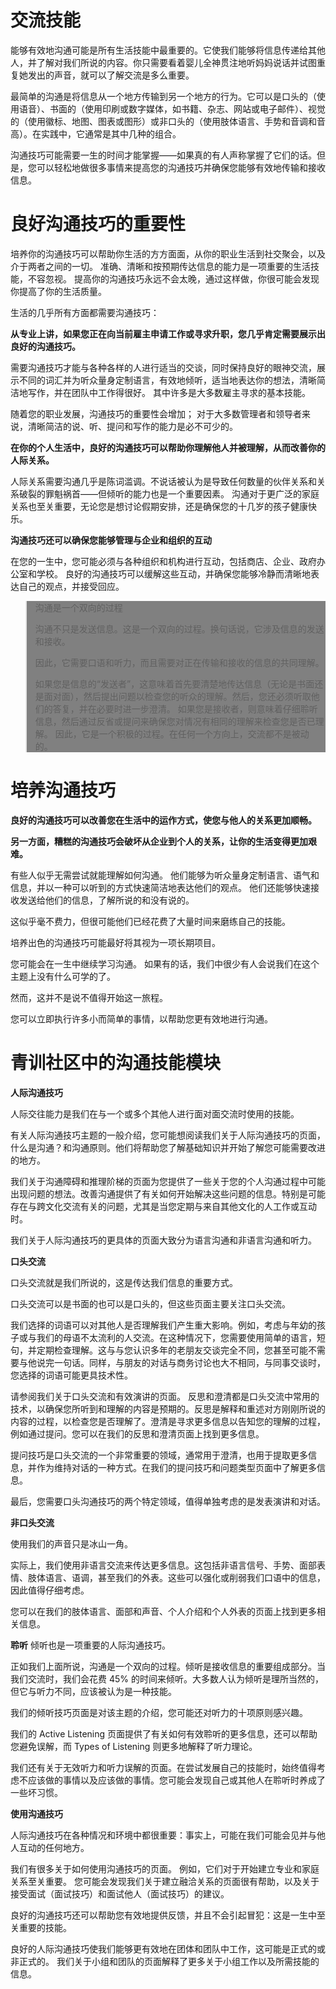 #  交流技能

  能够有效地沟通可能是所有生活技能中最重要的。它使我们能够将信息传递给其他人，并了解对我们所说的内容。你只需要看着婴儿全神贯注地听妈妈说话并试图重复她发出的声音，就可以了解交流是多么重要。

  最简单的沟通是将信息从一个地方传输到另一个地方的行为。它可以是口头的（使用语音）、书面的（使用印刷或数字媒体，如书籍、杂志、网站或电子邮件）、视觉的（使用徽标、地图、图表或图形）或非口头的（使用肢体语言、手势和音调和音高）。在实践中，它通常是其中几种的组合。

  沟通技巧可能需要一生的时间才能掌握——如果真的有人声称掌握了它们的话。但是，您可以轻松地做很多事情来提高您的沟通技巧并确保您能够有效地传输和接收信息。
  
# 良好沟通技巧的重要性

  培养你的沟通技巧可以帮助你生活的方方面面，从你的职业生活到社交聚会，以及介于两者之间的一切。
  准确、清晰和按预期传达信息的能力是一项重要的生活技能，不容忽视。 提高你的沟通技巧永远不会太晚，通过这样做，你很可能会发现你提高了你的生活质量。

生活的几乎所有方面都需要沟通技巧：

**从专业上讲，如果您正在向当前雇主申请工作或寻求升职，您几乎肯定需要展示出良好的沟通技巧。**

需要沟通技巧才能与各种各样的人进行适当的交谈，同时保持良好的眼神交流，展示不同的词汇并为听众量身定制语言，有效地倾听，适当地表达你的想法，清晰简洁地写作，并在团队中工作得很好。 其中许多是大多数雇主寻求的基本技能。

随着您的职业发展，沟通技巧的重要性会增加； 对于大多数管理者和领导者来说，清晰简洁的说、听、提问和写作的能力是必不可少的。

**在你的个人生活中，良好的沟通技巧可以帮助你理解他人并被理解，从而改善你的人际关系。**

人际关系需要沟通几乎是陈词滥调。不说话被认为是导致任何数量的伙伴关系和关系破裂的罪魁祸首——但倾听的能力也是一个重要因素。 沟通对于更广泛的家庭关系也至关重要，无论您是想讨论假期安排，还是确保您的十几岁的孩子健康快乐。

**沟通技巧还可以确保您能够管理与企业和组织的互动**

在您的一生中，您可能必须与各种组织和机构进行互动，包括商店、企业、政府办公室和学校。 良好的沟通技巧可以缓解这些互动，并确保您能够冷静而清晰地表达自己的观点，并接受回应。


<blockquote style="background:grey">

沟通是一个双向的过程

沟通不只是发送信息。这是一个双向的过程。换句话说，它涉及信息的发送和接收。

因此，它需要口语和听力，而且需要对正在传输和接收的信息的共同理解。

如果您是信息的“发送者”，这意味着首先要清楚地传达信息（无论是书面还是面对面），然后提出问题以检查您的听众的理解。然后，您还必须听取他们的答复，并在必要时进一步澄清。
如果您是接收者，则意味着仔细聆听信息，然后通过反省或提问来确保您对情况有相同的理解来检查您是否已理解。
因此，它是一个积极的过程。在任何一个方向上，交流都不是被动的。

</blockquote>


# 培养沟通技巧
**良好的沟通技巧可以改善您在生活中的运作方式，使您与他人的关系更加顺畅。**

**另一方面，糟糕的沟通技巧会破坏从企业到个人的关系，让你的生活变得更加艰难。**

有些人似乎无需尝试就能理解如何沟通。 他们能够为听众量身定制语言、语气和信息，并以一种可以听到的方式快速简洁地表达他们的观点。 他们还能够快速接收发送给他们的信息，了解所说的和没有说的。

这似乎毫不费力，但很可能他们已经花费了大量时间来磨练自己的技能。

培养出色的沟通技巧可能最好将其视为一项长期项目。

您可能会在一生中继续学习沟通。 如果有的话，我们中很少有人会说我们在这个主题上没有什么可学的了。

然而，这并不是说不值得开始这一旅程。

您可以立即执行许多小而简单的事情，以帮助您更有效地进行沟通。

# 青训社区中的沟通技能模块

**人际沟通技巧**

人际交往能力是我们在与一个或多个其他人进行面对面交流时使用的技能。

有关人际沟通技巧主题的一般介绍，您可能想阅读我们关于人际沟通技巧的页面，什么是沟通？和沟通原则。他们将帮助您了解基础知识并开始了解您可能需要改进的地方。

我们关于沟通障碍和推理阶梯的页面为您提供了一些关于您的个人沟通过程中可能出现问题的想法。改善沟通提供了有关如何开始解决这些问题的信息。特别是可能存在与跨文化交流有关的问题，尤其是当您定期与来自其他文化的人工作或互动时。

我们关于人际沟通技巧的更具体的页面大致分为语言沟通和非语言沟通和听力。

**口头交流**

口头交流就是我们所说的，这是传达我们信息的重要方式。

口头交流可以是书面的也可以是口头的，但这些页面主要关注口头交流。

我们选择的词语可以对其他人是否理解我们产生重大影响。例如，考虑与年幼的孩子或与我们的母语不太流利的人交流。在这种情况下，您需要使用简单的语言，短句，并定期检查理解。这与与您认识多年的老朋友交谈完全不同，您甚至可能不需要与他说完一句话。同样，与朋友的对话与商务讨论也大不相同，与同事交谈时，您选择的词语可能更具技术性。

请参阅我们关于口头交流和有效演讲的页面。
反思和澄清都是口头交流中常用的技术，以确保您所听到和理解的内容是预期的。反思是解释和重述对方刚刚所说的内容的过程，以检查您是否理解了。澄清是寻求更多信息以告知您的理解的过程，例如通过提问。您可以在我们的反思和澄清页面上找到更多信息。

提问技巧是口头交流的一个非常重要的领域，通常用于澄清，也用于提取更多信息，并作为维持对话的一种方式。在我们的提问技巧和问题类型页面中了解更多信息。

最后，您需要口头沟通技巧的两个特定领域，值得单独考虑的是发表演讲和对话。

**非口头交流**

使用我们的声音只是冰山一角。

实际上，我们使用非语言交流来传达更多信息。这包括非语言信号、手势、面部表情、肢体语言、语调，甚至我们的外表。这些可以强化或削弱我们口语中的信息，因此值得仔细考虑。

您可以在我们的肢体语言、面部和声音、个人介绍和个人外表的页面上找到更多相关信息。

**聆听**
倾听也是一项重要的人际沟通技巧。

正如我们上面所说，沟通是一个双向的过程。倾听是接收信息的重要组成部分。当我们交流时，我们会花费 45% 的时间来倾听。大多数人认为倾听是理所当然的，但它与听力不同，应该被认为是一种技能。

我们的倾听技巧页面是对该主题的介绍，您可能还对听力的十项原则感兴趣。

我们的 Active Listening 页面提供了有关如何有效聆听的更多信息，还可以帮助您避免误解，而 Types of Listening 则更多地解释了听力理论。

我们还有关于无效听力和听力误解的页面。在尝试发展自己的技能时，始终值得考虑不应该做的事情以及应该做的事情。您可能会发现自己或其他人在聆听时养成了一些坏习惯。

**使用沟通技巧**

人际沟通技巧在各种情况和环境中都很重要：事实上，可能在我们可能会见并与他人互动的任何地方。

我们有很多关于如何使用沟通技巧的页面。 例如，它们对于开始建立专业和家庭关系至关重要。 您可能会发现我们关于建立融洽关系的页面很有帮助，以及关于接受面试（面试技巧）和面试他人（面试技巧）的建议。

良好的沟通技巧还可以帮助您有效地提供反馈，并且不会引起冒犯：这是一生中至关重要的技能。

良好的人际沟通技巧使我们能够更有效地在团体和团队中工作，这可能是正式的或非正式的。 我们关于小组和团队的页面解释了更多关于小组工作以及所需技能的信息。




